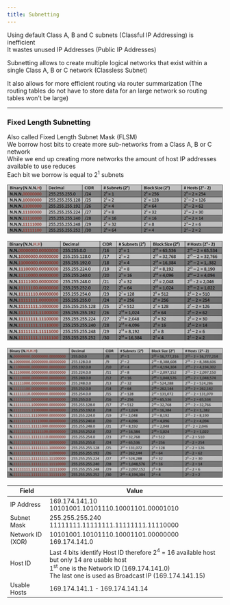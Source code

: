 ```yaml
---
title: Subnetting
---
```


Using default Class A, B and C subnets (Classful IP Addressing) is inefficient  
It wastes unused IP Addresses (Public IP Addresses)

Subnetting allows to create multiple logical networks that exist within a single Class A, B or C network (Classless Subnet)

It also allows for more efficient routing via router summarization (The routing tables do not have to store data for an large network so routing tables won't be large)

---

### Fixed Length Subnetting

Also called Fixed Length Subnet Mask (FLSM)  
We borrow host bits to create more sub-networks from a Class A, B or C network  
While we end up creating more networks the amount of host IP addresses available to use reduces  
Each bit we borrow is equal to $2^1$ subnets

![Subnetting 1|660](../../images/subnetting-1.png)

![Subnetting 2|700](../../images/subnetting-2.png)

![Subnetting 3|800](../../images/subnetting-3.png)

| Field            | Value                                                                                                                                                                                                            |
| ---------------- | ---------------------------------------------------------------------------------------------------------------------------------------------------------------------------------------------------------------- |
| IP Address       | 169.174.141.10<br/>10101001.10101110.10001101.00001010                                                                                                                                                           |
| Subnet Mask      | 255.255.255.240<br/>11111111.11111111.11111111.11110000                                                                                                                                                          |
| Network ID (XOR) | 10101001.10101110.10001101.00000000<br/>169.174.141.0                                                                                                                                                            |
| Host ID          | Last 4 bits identify Host ID therefore $2^4$  = 16 available host but only 14 are usable host<br/>1<sup>st</sup> one is the Network ID (169.174.141.0)<br/>The last one is used as Broadcast IP (169.174.141.15) |
| Usable Hosts     | 169.174.141.1 - 169.174.141.14                                                                                                                                                                                   |